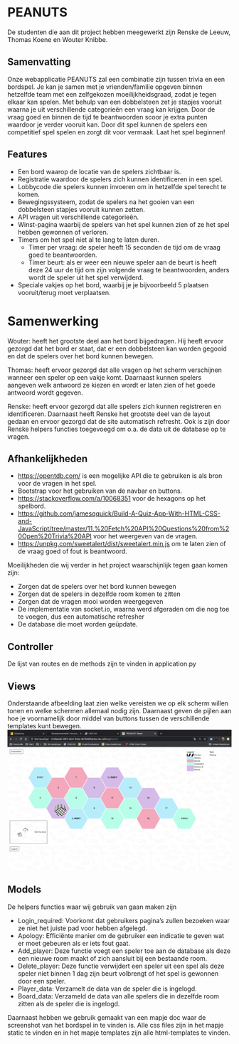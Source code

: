 # PEANUTS

De studenten die aan dit project hebben meegewerkt zijn Renske de Leeuw, Thomas Koene en Wouter Knibbe.

## Samenvatting
Onze webapplicatie PEANUTS zal een combinatie zijn tussen trivia en een bordspel. Je kan je samen met je vrienden/familie opgeven binnen hetzelfde team met een zelfgekozen moeilijkheidsgraad, zodat je tegen elkaar kan spelen. Met behulp van een dobbelsteen zet je stapjes vooruit waarna je uit verschillende categorieën een vraag kan krijgen. Door de vraag goed en binnen de tijd te beantwoorden scoor je extra punten waardoor je verder vooruit kan. Door dit spel kunnen de spelers een competitief spel spelen en zorgt dit voor vermaak. Laat het spel beginnen!

## Features
- Een bord waarop de locatie van de spelers zichtbaar is.
- Registratie waardoor de spelers zich kunnen identificeren in een spel.
- Lobbycode die spelers kunnen invoeren om in hetzelfde spel terecht te komen.
- Bewegingssysteem, zodat de spelers na het gooien van een dobbelsteen stapjes vooruit kunnen zetten.
- API vragen uit verschillende categorieën.
- Winst-pagina waarbij de spelers van het spel kunnen zien of ze het spel hebben gewonnen of verloren.
- Timers om het spel niet al te lang te laten duren.
  - Timer per vraag: de speler heeft 15 seconden de tijd om de vraag goed te beantwoorden.
  - Timer beurt: als er weer een nieuwe speler aan de beurt is heeft deze 24 uur de tijd om zijn volgende vraag te    beantwoorden, anders wordt de speler uit het spel verwijderd.
- Speciale vakjes op het bord, waarbij je je bijvoorbeeld 5 plaatsen vooruit/terug moet verplaatsen.

# Samenwerking
Wouter: heeft het grootste deel aan het bord bijgedragen. Hij heeft ervoor gezorgd dat het bord er staat, dat er een dobbelsteen kan worden gegooid en dat de spelers over het bord kunnen bewegen.

Thomas: heeft ervoor gezorgd dat alle vragen op het scherm verschijnen wanneer een speler op een vakje komt. Daarnaast kunnen spelers aangeven welk antwoord ze kiezen en wordt er laten zien of het goede antwoord wordt gegeven.

Renske: heeft ervoor gezorgd dat alle spelers zich kunnen registreren en identificeren. Daarnaast heeft Renske het grootste deel van de layout gedaan en ervoor gezorgd dat de site automatisch refresht. Ook is zijn door Renske helpers functies toegevoegd om o.a. de data uit de database op te vragen. 

## Afhankelijkheden
- <https://opentdb.com/> is een mogelijke API die te gebruiken is als bron voor de vragen in het spel.
- Bootstrap voor het gebruiken van de navbar en buttons.
- <https://stackoverflow.com/a/10068351> voor de hexagons op het spelbord.
- <https://github.com/jamesqquick/Build-A-Quiz-App-With-HTML-CSS-and-JavaScript/tree/master/11.%20Fetch%20API%20Questions%20from%20Open%20Trivia%20API> voor het weergeven van de vragen.
- <https://unpkg.com/sweetalert/dist/sweetalert.min.js> om te laten zien of de vraag goed of fout is beantwoord.

Moeilijkheden die wij verder in het project waarschijnlijk tegen gaan komen zijn:
- Zorgen dat de spelers over het bord kunnen bewegen
- Zorgen dat de spelers in dezelfde room komen te zitten
- Zorgen dat de vragen mooi worden weergegeven
- De implementatie van socket.io, waarna werd afgeraden om die nog toe te voegen, dus een automatische refresher
- De database die moet worden geüpdate.

## Controller
De lijst van routes en de methods zijn te vinden in application.py

## Views
Onderstaande afbeelding laat zien welke vereisten we op elk scherm willen tonen en welke schermen allemaal nodig zijn. Daarnaast geven de pijlen aan hoe je voornamelijk door middel van buttons tussen de verschillende templates kunt bewegen.
![Bekijk een screenshot van de website](webIK/doc/Board.png)

## Models
De helpers functies waar wij gebruik van gaan maken zijn
- Login_required: Voorkomt dat gebruikers pagina’s zullen bezoeken waar ze niet het juiste pad voor hebben afgelegd.
- Apology: Efficiënte manier om de gebruiker een indicatie te geven wat er moet gebeuren als er iets fout gaat.
- Add_player: Deze functie voegt een speler toe aan de database als deze een nieuwe room maakt of zich aansluit bij een bestaande room.
- Delete_player: Deze functie verwijdert een speler uit een spel als deze speler niet binnen 1 dag zijn beurt volbrengt of het spel is gewonnen door een speler. 
- Player_data: Verzamelt de data van de speler die is ingelogd.
- Board_data: Verzameld de data van alle spelers die in dezelfde room zitten als de speler die is ingelogd.

Daarnaast hebben we gebruik gemaakt van een mapje doc waar de screenshot van het bordspel in te vinden is. Alle css files zijn in het mapje static te vinden en in het mapje templates zijn alle html-templates te vinden. 

